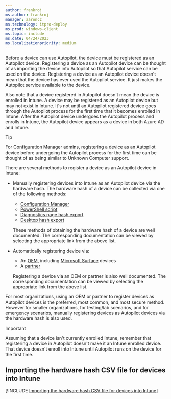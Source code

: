 ```yaml
---
author: frankroj
ms.author: frankroj
manager: aaroncz
ms.technology: itpro-deploy
ms.prod: windows-client
ms.topic: include
ms.date: 04/24/2023
ms.localizationpriority: medium
---
```


<!-- This file is shared by the following articles:

pre-provisioning/azure-ad-join-register-device.md
pre-provisioning/hybrid-azure-ad-join-register-device.md
self-deploying/self-deploying-register-device.md
user-driven/azure-ad-join-register-device.md
user-driven/hybrid-azure-ad-join-register-device.md

Headings are driven by article context. -->

Before a device can use Autopilot, the device must be registered as an Autopilot device. Registering a device as an Autopilot device can be thought of as importing the device into Autopilot so that Autopilot service can be used on the device. Registering a device as an Autopilot device doesn't mean that the device has ever used the Autopilot service. It just makes the Autopilot service available to the device.

Also note that a device registered in Autopilot doesn't mean the device is enrolled in Intune. A device may be registered as an Autopilot device but may not exist in Intune. It's not until an Autopilot registered device goes through the Autopilot process for the first time that it becomes enrolled in Intune. After the Autopilot device undergoes the Autopilot process and enrolls in Intune, the Autopilot device appears as a device in both Azure AD and Intune.

> [!TIP]
>
> For Configuration Manager admins, registering a device as an Autopilot device before undergoing the Autopilot process for the first time can be thought of as being similar to Unknown Computer support.

There are several methods to register a device as an Autopilot device in Intune:

- Manually registering devices into Intune as an Autopilot device via the hardware hash. The hardware hash of a device can be collected via one of the following methods:

  - [Configuration Manager](/mem/configmgr/comanage/how-to-prepare-Win10#windows-autopilot)
  - [PowerShell script](/mem/autopilot/add-devices#powershell)
  - [Diagnostics page hash export](/mem/autopilot/add-devices#diagnostics-page-hash-export)
  - [Desktop hash export](/mem/autopilot/add-devices#desktop-hash-export)
  
  These methods of obtaining the hardware hash of a device are well documented. The corresponding documentation can be viewed by selecting the appropriate link from the above list.

- Automatically registering device via:

  - An [OEM](/mem/autopilot/oem-registration), including [Microsoft Surface](/surface/surface-autopilot-registration-support) devices
  - A [partner](/mem/autopilot/partner-registration)

  Registering a device via an OEM or partner is also well documented. The corresponding documentation can be viewed by selecting the appropriate link from the above list.

For most organizations, using an OEM or partner to register devices as Autopilot devices is the preferred, most common, and most secure method. However for smaller organizations, for testing/lab scenarios, and for emergency scenarios, manually registering devices as Autopilot devices via the hardware hash is also used.

> [!IMPORTANT]
>
> Assuming that a device isn't currently enrolled Intune, remember that registering a device in Autopilot doesn't make it an Intune enrolled device. That device doesn't enroll into Intune until Autopilot runs on the device for the first time.

## Importing the hardware hash CSV file for devices into Intune

[!INCLUDE [Importing the hardware hash CSV file for devices into Intune](import-hardware-hash.md)]
